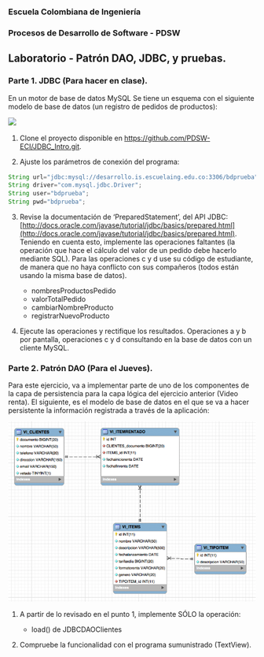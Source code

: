 ### Escuela Colombiana de Ingeniería
### Procesos de Desarrollo de Software - PDSW
## Laboratorio - Patrón DAO, JDBC, y pruebas.

### Parte 1. JDBC (Para hacer en clase).

En un motor de base de datos MySQL Se tiene un esquema con el siguiente modelo de base de datos (un registro de pedidos de productos):

![](img/ex1model.png)


1. Clone el proyecto disponible en https://github.com/PDSW-ECI/JDBC_Intro.git.

2. Ajuste los parámetros de conexión del programa:
```java
String url="jdbc:mysql://desarrollo.is.escuelaing.edu.co:3306/bdprueba";
String driver="com.mysql.jdbc.Driver";
String user="bdprueba";
String pwd="bdprueba";
```

3. Revise la documentación de ‘PreparedStatement’, del API JDBC: [http://docs.oracle.com/javase/tutorial/jdbc/basics/prepared.html](http://docs.oracle.com/javase/tutorial/jdbc/basics/prepared.html). Teniendo en cuenta esto, implemente las operaciones faltantes (la operación que hace el cálculo del valor de un pedido debe hacerlo mediante SQL). Para las operaciones c y d use su código de estudiante, de manera que no haya conflicto con sus compañeros (todos están usando la misma base de datos).

	* nombresProductosPedido
	* valorTotalPedido
	* cambiarNombreProducto
	* registrarNuevoProducto

4. Ejecute las operaciones y rectifique los resultados. Operaciones a y b por pantalla, operaciones c y d consultando en la base de datos con un cliente MySQL.



### Parte 2. Patrón DAO (Para el Jueves).


Para este ejercicio, va a implementar parte de uno de los componentes de la capa de persistencia para la capa lógica del ejercicio anterior (Video renta). El siguiente, es el modelo de base de datos en el que se va a hacer persistente la información registrada a través de la aplicación:

![](img/DAOVIDEORENTAL-ER.png)


1. A partir de lo revisado en el punto 1, implemente SÓLO la operación:

	* load() de JDBCDAOClientes

2. Compruebe la funcionalidad con el programa sumunistrado (TextView).


